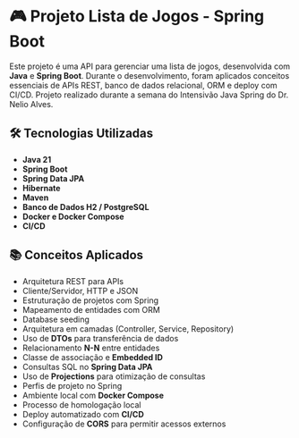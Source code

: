 # 🎮 Projeto Lista de Jogos - Spring Boot

Este projeto é uma API para gerenciar uma lista de jogos, desenvolvida com **Java** e **Spring Boot**. 
Durante o desenvolvimento, foram aplicados conceitos essenciais de APIs REST, banco de dados relacional, ORM e deploy com CI/CD.
Projeto realizado durante a semana do Intensivão Java Spring do Dr. Nelio Alves.

## 🛠️ Tecnologias Utilizadas

- **Java 21**  
- **Spring Boot**  
- **Spring Data JPA**  
- **Hibernate**  
- **Maven**  
- **Banco de Dados H2 / PostgreSQL**  
- **Docker e Docker Compose**  
- **CI/CD**  

## 📚 Conceitos Aplicados

- Arquitetura REST para APIs  
- Cliente/Servidor, HTTP e JSON  
- Estruturação de projetos com Spring  
- Mapeamento de entidades com ORM  
- Database seeding  
- Arquitetura em camadas (Controller, Service, Repository)  
- Uso de **DTOs** para transferência de dados  
- Relacionamento **N-N** entre entidades  
- Classe de associação e **Embedded ID**  
- Consultas SQL no **Spring Data JPA**  
- Uso de **Projections** para otimização de consultas  
- Perfis de projeto no Spring  
- Ambiente local com **Docker Compose**  
- Processo de homologação local  
- Deploy automatizado com **CI/CD**  
- Configuração de **CORS** para permitir acessos externos  

